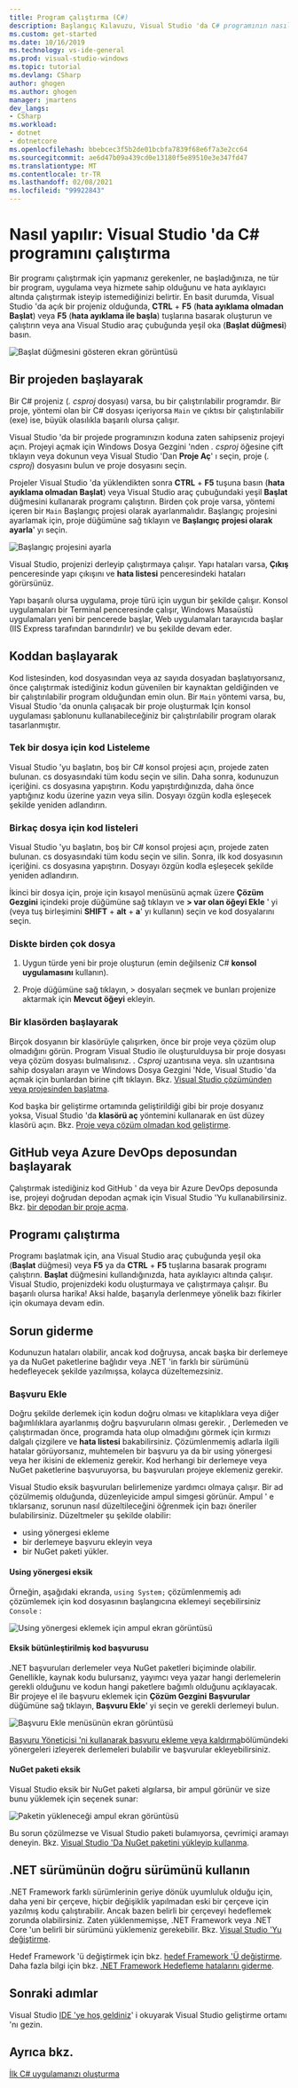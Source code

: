 ```yaml
---
title: Program çalıştırma (C#)
description: Başlangıç Kılavuzu, Visual Studio 'da C# programının nasıl çalıştırılacağını gösteren kılavuz.
ms.custom: get-started
ms.date: 10/16/2019
ms.technology: vs-ide-general
ms.prod: visual-studio-windows
ms.topic: tutorial
ms.devlang: CSharp
author: ghogen
ms.author: ghogen
manager: jmartens
dev_langs:
- CSharp
ms.workload:
- dotnet
- dotnetcore
ms.openlocfilehash: bbebcec3f5b2de01bcbfa7839f68e6f7a3e2cc64
ms.sourcegitcommit: ae6d47b09a439cd0e13180f5e89510e3e347fd47
ms.translationtype: MT
ms.contentlocale: tr-TR
ms.lasthandoff: 02/08/2021
ms.locfileid: "99922843"
---
```

# <a name="how-to-run-a-c-program-in-visual-studio"></a>Nasıl yapılır: Visual Studio 'da C# programını çalıştırma

Bir programı çalıştırmak için yapmanız gerekenler, ne başladığınıza, ne tür bir program, uygulama veya hizmete sahip olduğunu ve hata ayıklayıcı altında çalıştırmak isteyip istemediğinizi belirtir. En basit durumda, Visual Studio 'da açık bir projeniz olduğunda, **CTRL** + **F5** (**hata ayıklama olmadan Başlat**) veya **F5** (**hata ayıklama ile başla**) tuşlarına basarak oluşturun ve çalıştırın veya ana Visual Studio araç çubuğunda yeşil oka (**Başlat düğmesi**) basın.

![Başlat düğmesini gösteren ekran görüntüsü](media/vs-start-button.png)

## <a name="starting-from-a-project"></a>Bir projeden başlayarak

Bir C# projeniz (*. csproj* dosyası) varsa, bu bir çalıştırılabilir programdır. Bir proje, yöntemi olan bir C# dosyası içeriyorsa `Main` ve çıktısı bir çalıştırılabilir (exe) ise, büyük olasılıkla başarılı olursa çalışır.

Visual Studio 'da bir projede programınızın koduna zaten sahipseniz projeyi açın. Projeyi açmak için Windows Dosya Gezgini 'nden *. csproj* öğesine çift tıklayın veya dokunun veya Visual Studio 'Dan **Proje Aç**' ı seçin, proje (*. csproj*) dosyasını bulun ve proje dosyasını seçin.

Projeler Visual Studio 'da yüklendikten sonra **CTRL** + **F5** tuşuna basın (**hata ayıklama olmadan Başlat**) veya Visual Studio araç çubuğundaki yeşil **Başlat** düğmesini kullanarak programı çalıştırın.  Birden çok proje varsa, yöntemi içeren bir `Main` Başlangıç projesi olarak ayarlanmalıdır. Başlangıç projesini ayarlamak için, proje düğümüne sağ tıklayın ve **Başlangıç projesi olarak ayarla**' yı seçin.

![Başlangıç projesini ayarla](media/set-as-startup-project.png)

Visual Studio, projenizi derleyip çalıştırmaya çalışır.  Yapı hataları varsa, **Çıkış** penceresinde yapı çıkışını ve **hata listesi** penceresindeki hataları görürsünüz.

Yapı başarılı olursa uygulama, proje türü için uygun bir şekilde çalışır. Konsol uygulamaları bir Terminal penceresinde çalışır, Windows Masaüstü uygulamaları yeni bir pencerede başlar, Web uygulamaları tarayıcıda başlar (IIS Express tarafından barındırılır) ve bu şekilde devam eder.

## <a name="starting-from-code"></a>Koddan başlayarak

Kod listesinden, kod dosyasından veya az sayıda dosyadan başlatıyorsanız, önce çalıştırmak istediğiniz kodun güvenilen bir kaynaktan geldiğinden ve bir çalıştırılabilir program olduğundan emin olun. Bir `Main` yöntemi varsa, bu, Visual Studio 'da onunla çalışacak bir proje oluşturmak Için konsol uygulaması şablonunu kullanabileceğiniz bir çalıştırılabilir program olarak tasarlanmıştır.

### <a name="code-listing-for-a-single-file"></a>Tek bir dosya için kod Listeleme

Visual Studio 'yu başlatın, boş bir C# konsol projesi açın, projede zaten bulunan. cs dosyasındaki tüm kodu seçin ve silin. Daha sonra, kodunuzun içeriğini. cs dosyasına yapıştırın. Kodu yapıştırdığınızda, daha önce yaptığınız kodu üzerine yazın veya silin. Dosyayı özgün kodla eşleşecek şekilde yeniden adlandırın.

### <a name="code-listings-for-a-few-files"></a>Birkaç dosya için kod listeleri

Visual Studio 'yu başlatın, boş bir C# konsol projesi açın, projede zaten bulunan. cs dosyasındaki tüm kodu seçin ve silin. Sonra, ilk kod dosyasının içeriğini. cs dosyasına yapıştırın. Dosyayı özgün kodla eşleşecek şekilde yeniden adlandırın. 

İkinci bir dosya için, proje için kısayol menüsünü açmak üzere **Çözüm Gezgini** içindeki proje düğümüne sağ tıklayın ve **> var olan öğeyi Ekle** ' yi (veya tuş birleşimini **SHIFT** + **alt** + **a**' yı kullanın) seçin ve kod dosyalarını seçin.

### <a name="multiple-files-on-disk"></a>Diskte birden çok dosya

1. Uygun türde yeni bir proje oluşturun (emin değilseniz C# **konsol uygulamasını** kullanın).

2. Proje düğümüne sağ tıklayın,   >  dosyaları seçmek ve bunları projenize aktarmak için **Mevcut öğeyi** ekleyin.  

### <a name="starting-from-a-folder"></a>Bir klasörden başlayarak

Birçok dosyanın bir klasörüyle çalışırken, önce bir proje veya çözüm olup olmadığını görün.  Program Visual Studio ile oluşturulduysa bir proje dosyası veya çözüm dosyası bulmalısınız. *. Csproj* uzantısına veya. sln uzantısına sahip dosyaları arayın ve Windows Dosya Gezgini 'Nde, Visual Studio 'da açmak için bunlardan birine çift tıklayın. Bkz. [Visual Studio çözümünden veya projesinden başlatma](#starting-from-a-project).

Kod başka bir geliştirme ortamında geliştirildiği gibi bir proje dosyanız yoksa, Visual Studio 'da **klasörü aç** yöntemini kullanarak en üst düzey klasörü açın. Bkz. [Proje veya çözüm olmadan kod geliştirme](../../ide/develop-code-in-visual-studio-without-projects-or-solutions.md).

## <a name="starting-from-a-github-or-azure-devops-repo"></a>GitHub veya Azure DevOps deposundan başlayarak

Çalıştırmak istediğiniz kod GitHub ' da veya bir Azure DevOps deposunda ise, projeyi doğrudan depodan açmak için Visual Studio 'Yu kullanabilirsiniz. Bkz. [bir depodan bir proje açma](../tutorial-open-project-from-repo.md).

## <a name="run-the-program"></a>Programı çalıştırma

Programı başlatmak için, ana Visual Studio araç çubuğunda yeşil oka (**Başlat** düğmesi) veya **F5** ya da **CTRL** + **F5** tuşlarına basarak programı çalıştırın. **Başlat** düğmesini kullandığınızda, hata ayıklayıcı altında çalışır.  Visual Studio, projenizdeki kodu oluşturmaya ve çalıştırmaya çalışır.  Bu başarılı olursa harika! Aksi halde, başarıyla derlenmeye yönelik bazı fikirler için okumaya devam edin.

## <a name="troubleshooting"></a>Sorun giderme

Kodunuzun hataları olabilir, ancak kod doğruysa, ancak başka bir derlemeye ya da NuGet paketlerine bağlıdır veya .NET 'in farklı bir sürümünü hedefleyecek şekilde yazılmışsa, kolayca düzeltemezsiniz.

### <a name="add-references"></a>Başvuru Ekle

Doğru şekilde derlemek için kodun doğru olması ve kitaplıklara veya diğer bağımlılıklara ayarlanmış doğru başvuruların olması gerekir. , Derlemeden ve çalıştırmadan önce, programda hata olup olmadığını görmek için kırmızı dalgalı çizgilere ve **hata listesi** bakabilirsiniz. Çözümlenmemiş adlarla ilgili hatalar görüyorsanız, muhtemelen bir başvuru ya da bir using yönergesi veya her ikisini de eklemeniz gerekir. Kod herhangi bir derlemeye veya NuGet paketlerine başvuruyorsa, bu başvuruları projeye eklemeniz gerekir.

Visual Studio eksik başvuruları belirlemenize yardımcı olmaya çalışır. Bir ad çözülmemiş olduğunda, düzenleyicide ampul simgesi görünür. Ampul ' e tıklarsanız, sorunun nasıl düzeltileceğini öğrenmek için bazı öneriler bulabilirsiniz. Düzeltmeler şu şekilde olabilir:

- using yönergesi ekleme
- bir derlemeye başvuru ekleyin veya
- bir NuGet paketi yükler.

#### <a name="missing-using-directive"></a>Using yönergesi eksik

Örneğin, aşağıdaki ekranda, `using System;` çözümlenmemiş adı çözümlemek için kod dosyasının başlangıcına eklemeyi seçebilirsiniz `Console` :

![Using yönergesi eklemek için ampul ekran görüntüsü](media/name-does-not-exist2.png)

#### <a name="missing-assembly-reference"></a>Eksik bütünleştirilmiş kod başvurusu

.NET başvuruları derlemeler veya NuGet paketleri biçiminde olabilir. Genellikle, kaynak kodu bulursanız, yayımcı veya yazar hangi derlemelerin gerekli olduğunu ve kodun hangi paketlere bağımlı olduğunu açıklayacak. Bir projeye el ile başvuru eklemek için **Çözüm Gezgini** **Başvurular** düğümüne sağ tıklayın, **Başvuru Ekle**' yi seçin ve gerekli derlemeyi bulun.

![Başvuru Ekle menüsünün ekran görüntüsü](media/add-reference.png)

[Başvuru Yöneticisi 'ni kullanarak başvuru ekleme veya kaldırma](../../ide/how-to-add-or-remove-references-by-using-the-reference-manager.md)bölümündeki yönergeleri izleyerek derlemeleri bulabilir ve başvurular ekleyebilirsiniz.

#### <a name="missing-nuget-package"></a>NuGet paketi eksik

Visual Studio eksik bir NuGet paketi algılarsa, bir ampul görünür ve size bunu yüklemek için seçenek sunar:

![Paketin yükleneceği ampul ekran görüntüsü](media/lightbulb-add-package.png)

Bu sorun çözülmezse ve Visual Studio paketi bulamıyorsa, çevrimiçi aramayı deneyin. Bkz. [Visual Studio 'Da NuGet paketini yükleyip kullanma](/nuget/quickstart/install-and-use-a-package-in-visual-studio).

## <a name="use-the-right-version-of-net"></a>.NET sürümünün doğru sürümünü kullanın

.NET Framework farklı sürümlerinin geriye dönük uyumluluk olduğu için, daha yeni bir çerçeve, hiçbir değişiklik yapılmadan eski bir çerçeve için yazılmış kodu çalıştırabilir. Ancak bazen belirli bir çerçeveyi hedeflemek zorunda olabilirsiniz. Zaten yüklenmemişse, .NET Framework veya .NET Core 'un belirli bir sürümünü yüklemeniz gerekebilir. Bkz. [Visual Studio 'Yu değiştirme](../../install/modify-visual-studio.md).

Hedef Framework 'ü değiştirmek için bkz. [hedef Framework 'Ü değiştirme](../../ide/visual-studio-multi-targeting-overview.md#select-a-target-framework-version). Daha fazla bilgi için bkz. [.NET Framework Hedefleme hatalarını giderme](../../msbuild/troubleshooting-dotnet-framework-targeting-errors.md).

## <a name="next-steps"></a>Sonraki adımlar

Visual Studio [IDE 'ye hoş geldiniz](../visual-studio-ide.md)' i okuyarak Visual Studio geliştirme ortamı 'nı gezin.

## <a name="see-also"></a>Ayrıca bkz.

[İlk C# uygulamanızı oluşturma](tutorial-console.md)
